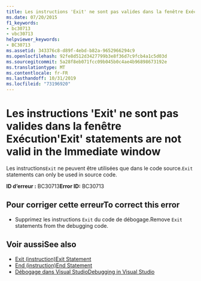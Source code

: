 ```yaml
---
title: Les instructions 'Exit' ne sont pas valides dans la fenêtre Exécution
ms.date: 07/20/2015
f1_keywords:
- bc30713
- vbc30713
helpviewer_keywords:
- BC30713
ms.assetid: 343376c8-d89f-4ebd-b82a-9652966294c9
ms.openlocfilehash: 92fe8d512d3427799b3e8f36d7c9fcb4a1c5d03d
ms.sourcegitcommit: 5a28f8eb071fcc09b045b0c4ae4b96898673192e
ms.translationtype: MT
ms.contentlocale: fr-FR
ms.lasthandoff: 10/31/2019
ms.locfileid: "73196920"
---
```

# <a name="exit-statements-are-not-valid-in-the-immediate-window"></a><span data-ttu-id="1430f-102">Les instructions 'Exit' ne sont pas valides dans la fenêtre Exécution</span><span class="sxs-lookup"><span data-stu-id="1430f-102">'Exit' statements are not valid in the Immediate window</span></span>
<span data-ttu-id="1430f-103">Les instructions`Exit` ne peuvent être utilisées que dans le code source.</span><span class="sxs-lookup"><span data-stu-id="1430f-103">`Exit` statements can only be used in source code.</span></span>  
  
 <span data-ttu-id="1430f-104">**ID d’erreur :** BC30713</span><span class="sxs-lookup"><span data-stu-id="1430f-104">**Error ID:** BC30713</span></span>  
  
## <a name="to-correct-this-error"></a><span data-ttu-id="1430f-105">Pour corriger cette erreur</span><span class="sxs-lookup"><span data-stu-id="1430f-105">To correct this error</span></span>  
  
- <span data-ttu-id="1430f-106">Supprimez les instructions `Exit` du code de débogage.</span><span class="sxs-lookup"><span data-stu-id="1430f-106">Remove `Exit` statements from the debugging code.</span></span>  
  
## <a name="see-also"></a><span data-ttu-id="1430f-107">Voir aussi</span><span class="sxs-lookup"><span data-stu-id="1430f-107">See also</span></span>

- [<span data-ttu-id="1430f-108">Exit (instruction)</span><span class="sxs-lookup"><span data-stu-id="1430f-108">Exit Statement</span></span>](../../visual-basic/language-reference/statements/exit-statement.md)
- [<span data-ttu-id="1430f-109">End (instruction)</span><span class="sxs-lookup"><span data-stu-id="1430f-109">End Statement</span></span>](../../visual-basic/language-reference/statements/end-statement.md)
- [<span data-ttu-id="1430f-110">Débogage dans Visual Studio</span><span class="sxs-lookup"><span data-stu-id="1430f-110">Debugging in Visual Studio</span></span>](/visualstudio/debugger/debugger-feature-tour)
